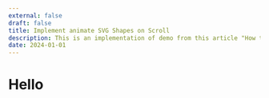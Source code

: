 ```yaml
---
external: false
draft: false
title: Implement animate SVG Shapes on Scroll
description: This is an implementation of demo from this article "How to Animate SVG Shapes on Scroll" - Manoela Ilic 
date: 2024-01-01
---
```


<h1> Hello</h1>
